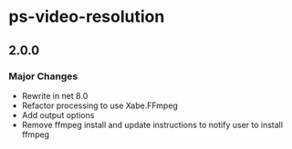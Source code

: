 # ps-video-resolution

## 2.0.0

### Major Changes

- Rewrite in net 8.0
- Refactor processing to use Xabe.FFmpeg
- Add output options
- Remove ffmpeg install and update instructions to notify user to install ffmpeg